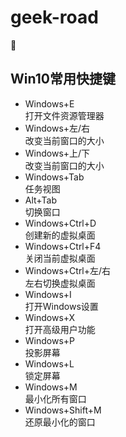 # geek-road
:rabbit:

## Win10常用快捷键 ##

- Windows+E  
打开文件资源管理器  
- Windows+左/右  
改变当前窗口的大小  
- Windows+上/下  
改变当前窗口的大小  
- Windows+Tab  
任务视图
- Alt+Tab  
切换窗口
- Windows+Ctrl+D  
创建新的虚拟桌面  
- Windows+Ctrl+F4  
关闭当前虚拟桌面  
- Windows+Ctrl+左/右  
左右切换虚拟桌面
- Windows+I  
打开Windows设置
- Windows+X  
打开高级用户功能
- Windows+P  
投影屏幕  
- Windows+L  
锁定屏幕  
- Windows+M  
最小化所有窗口  
- Windows+Shift+M  
还原最小化的窗口

